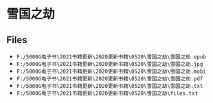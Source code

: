 # 雪国之劫

## Files

- `F:/5000G电子书\2021书籍更新\2020更新书籍\0520\雪国之劫\雪国之劫.epub`
- `F:/5000G电子书\2021书籍更新\2020更新书籍\0520\雪国之劫\雪国之劫.jpg`
- `F:/5000G电子书\2021书籍更新\2020更新书籍\0520\雪国之劫\雪国之劫.mobi`
- `F:/5000G电子书\2021书籍更新\2020更新书籍\0520\雪国之劫\雪国之劫.pdf`
- `F:/5000G电子书\2021书籍更新\2020更新书籍\0520\雪国之劫\雪国之劫.txt`
- `F:/5000G电子书\2021书籍更新\2020更新书籍\0520\雪国之劫\files.txt`
